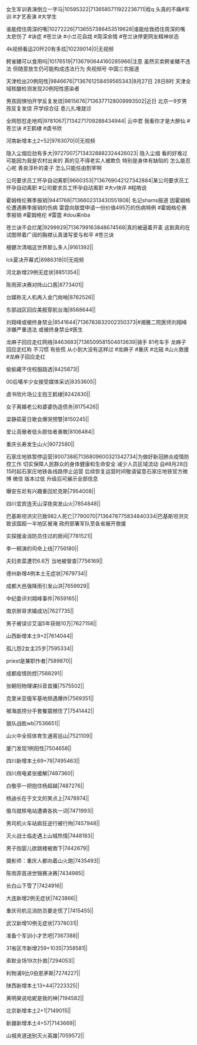 女生军训表演倒立一字马|10595322|7136585711922236711|栓q 头真的不痛#军训 #才艺表演 #大学生

谁能捂住周深的嘴|10272226|7136557386453519628|谁能给我捂住周深的嘴 太悲伤了  #诀症  #苍兰诀 #小兰花自戕 #周深余情 #苍兰诀停更网友精神状态

4k视频看运20歼20有多炫|10239014|0|无视频

鳄雀鳝可以食用吗|10176519|7136790644160285966|注意 虽然买卖鳄雀鳝不违法 但随意放生仍可能构成违法行为  央视频号 中国三农报道 

天津检出20例阳性|9846676|7136761258459565343|8月27日 28日8时 天津全域核酸检测发现20例阳性感染者

男孩因惧怕开学反复发烧|9815676|7136377128009993502|近日 北京一9岁男孩反复发烧   开学综合征 患儿扎堆就诊

全网怒怼走地鸡|9781067|7134271709288434944| 云中君 我看你才是大醉仙 #苍兰诀 #王鹤棣 #虞书欣

河南新增本土2+52|9763070|0|无视频

隐入尘烟后劲有多大|9727007|7134328882324426023| 隐入尘烟 看的好难过 可能因为我是农村出来的 真的见不得老实人被欺负 特别是身体有缺陷的 怎么能忍心呢 善良淳朴的麦子 怎么只能任由割宰啊 

公司要求员工怀孕自动离职|9660353|7136769042127342884|某公司要求员工怀孕自动离职 #公司要求员工怀孕自动离职 #大v快评 #程皓说 

霍姆格伦赛季报销|9441768|7136602313430551808| 名记shams报道 因霍姆格伦遭遇赛季报销的伤病 雷霆向联盟申请一份价值495万的伤病特例 #霍姆格伦赛季报销 #霍姆格伦 #雷霆 #dou来nba

苍兰诀不会烂尾|9299929|7136799163848674568|真的被逼着开麦 这剧真的在试图带着广阔的胸襟认真谱写爱与和平  #苍兰诀

檀健次清唱这世界那么多人|9161392||

lck夏决开幕式|8986318|0|无视频

河北新增29例无症状|8851354||

陈雨菲决赛对阵山口茜|8773401||

台媒称无人机再入金门岗哨|8762526||

东部战区回应美舰穿航台海|8568644||

刘翔峰或被终身禁业|8541644|7136783832002350373|#湘雅二院医师刘翔峰 涉嫌严重违法  或被终身禁业#医生 

龙麻子回应走红网络|8463683|7136509581504613639|骑手 81号车手 龙麻子 回应走红称 不习惯 有些慌 从小到大没有这样过 #龙麻子 #重庆 #北碚 #山火救援 #龙麻子回应走红  

偷偷藏不住校服路透|8425873||

00后噶羊少女接受媒体采访|8353605||

虞书欣片场公主抱王鹤棣|8242830||

女子离婚老公和婆婆伪造债务|8175426||

梁静茹夏日歌会爆哭预警|8150245||

爱让高傲者低头胆怯者勇敢|8106484||

重庆长寿发生山火|8072580||

石家庄地铁暂停运营|8007388|7136809600321342734|为做好新冠肺炎疫情防控工作 切实保障人民群众的身体健康和生命安全 减少人员区域流动 自#8月28日15时起石家庄地铁各线路停止运营 后续恢复运营时间敬请留意石家庄地铁官方微博 微信  版本过低 升级后可展示全部信息

曝安东尼有兴趣重回尼克斯|7954008||

四川宜宾连天山深夜突发山火|7854848||

巴基斯坦洪灾已致982人死亡|7790070|7136478775834840334|巴基斯坦洪灾致该国超一半地区被淹 政府部署军队至各省展开救援

实探援渝消防员住过的房间|7781521||

李一桐演的司命上线|7756180||

夫妇卖菜遭罚6.6万 当地被督查|7756169||

德州新增4例本土无症状|7679734||

成都大邑强降雨引发山洪|7659929||

中纪委评刘翔峰事件|7659165||

南京胖哥求婚成功|7627735||

男子被误诊艾滋5年获赔10万|7627158||

山西新增本土9+2|7614044||

孤儿怨2女主25岁|7595334||

priest是兼职作者|7589870||

成都疫情防控|7588291||

张朝阳物理课抖音首播|7575502||

克里米亚俄军基地频遇爆炸|7569351||

被海底捞分手套餐震撼住了|7541442||

狼队战胜wb|7536651||

山火中全班体育生通宵巡山|7521109||

厦门发现1例阳性|7504658||

四川新增本土69+78|7495463||

四川用电紧张缓解|7487360||

白敬亭一把抱住杨超越|7487276||

杨迪长在于文文的笑点上|7478974||

俄乌就核电站遭袭各执一词|7471993||

男司机火车站疯狂逆行被行拘|7457948||

灭火战士临走遇上山城热情|7448183||

男子抱婴儿欲跳楼被救下|7442679||

摄影师：重庆人都向着山火跑|7435493||

陈雨菲首进世锦赛决赛|7434985||

长白山下雪了|7424916||

大连新增2例无症状|7423866||

重庆司机见消防员要走慌了|7415455||

武汉新增10例无症状|7378031||

准备个军训小才艺吧|7367388||

31省区市新增259+1035|7358581||

索默全场19次扑救|7294053||

利物浦9比0伯恩茅斯|7274227||

陕西新增本土13+44|7223325||

黄明昊说哈妮是我的神|7194582||

北京新增本土2+1|7149015||

新疆新增本土4+57|7143669||

山城夹道送别灭火英雄|7059572||

